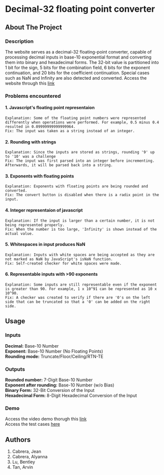 # Decimal-32 floating point converter
## About The Project
### Description
The website serves as a decimal-32 floating-point converter, capable of processing decimal inputs in base-10 exponential format and converting them into binary and hexadecimal forms. The 32-bit value is partitioned into 1 bit for the sign, 5 bits for the combination field, 6 bits for the exponent continuation, and 20 bits for the coefficient continuation. Special cases such as NaN and Infinity are also detected and converted. Access the website through this [link]( https://skillial.github.io/CSARCH2-Simulation-Project/)


### Problems encountered
#### 1. Javascript's floating point representaion
    Explanation: Some of the floating point numbers were represented differently when operations were performed. For example, 0.5 minus 0.4 resulted in 0.09999999999999964.
    Fix: The input was taken as a string instead of an integer.
#### 2. Rounding with strings
    Explanation: Since the inputs are stored as strings, rounding '9' up to '10' was a challenge 
    Fix: The input was first parsed into an integer before incrementing. Afterwards, it will be parsed back into a string.
#### 3. Exponents with floating points
    Explanation: Exponents with floating points are being rounded and converted.
    Fix: The convert button is disabled when there is a radix point in the input.
#### 4. Integer representaion of javascript
    Explanation: If the input is larger than a certain number, it is not being represented properly.
    Fix: When the number is too large, 'Infinity' is shown instead of the actual value.
#### 5. Whitespaces in input produces NaN
    Explanation: Inputs with white spaces are being accepted as they are not marked as NaN by JavaScript's isNaN function.
    Fix: Self-created checker for white spaces were made.
#### 6. Representable inputs with >90 exponents
    Explanation: Some inputs are still representable even if the exponent is greater than 90. For example, 1 x 10^91 can be represented as 10 x 10^90.
    Fix: A checker was created to verify if there are '0's on the left side that can be truncated so that a '0' can be added on the right side.

## Usage
### Inputs
**Decimal:** Base-10 Number <br>
**Exponent:** Base-10 Number (No Floating Points) <br>
**Rounding mode:** Truncate/Floor/Ceiling/RTN-TE

### Outputs
**Rounded number:** 7-Digit Base-10 Number <br>
**Exponent after rounding:** Base-10 Number (w/o Bias) <br>
**Binary Form:** 32-Bit Conversion of the Input <br>
**Hexadecimal Form:** 8-Digit Hexadecimal Conversion of the Input

### Demo
Access the video demo thorugh this [link](https://youtu.be/UjbbGdQmPh4) <br>
Access the test cases [here](test%20cases/)
## Authors

1. Cabrera, Jean
2. Cabrera, Alyanna
3. Lu, Bentley
4. Tan, Arvin